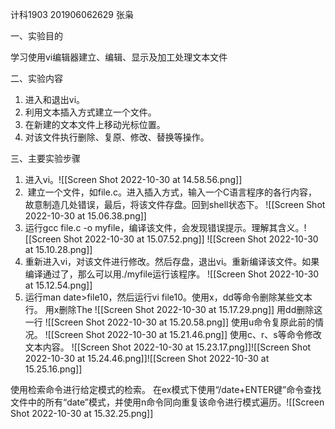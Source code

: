 计科1903 201906062629 张枭

一、实验目的

学习使用vi编辑器建立、编辑、显示及加工处理文本文件

二、实验内容
1. 进入和退出vi。
2. 利用文本插入方式建立一个文件。
3. 在新建的文本文件上移动光标位置。
4. 对该文件执行删除、复原、修改、替换等操作。
  

三、主要实验步骤
1. 进入vi。![[Screen Shot 2022-10-30 at 14.58.56.png]]
2.  建立一个文件，如file.c。进入插入方式，输入一个C语言程序的各行内容，故意制造几处错误，最后，将该文件存盘。回到shell状态下。
![[Screen Shot 2022-10-30 at 15.06.38.png]]
3.  运行gcc file.c -o myfile，编译该文件，会发现错误提示。理解其含义。![[Screen Shot 2022-10-30 at 15.07.52.png]]
![[Screen Shot 2022-10-30 at 15.10.28.png]]
4. 重新进入vi，对该文件进行修改。然后存盘，退出vi。重新编译该文件。如果编译通过了，那么可以用./myfile运行该程序。
![[Screen Shot 2022-10-30 at 15.12.54.png]]
5. 运行man date>file10，然后运行vi file10。使用x，dd等命令删除某些文本行。
用x删除The
![[Screen Shot 2022-10-30 at 15.17.29.png]]
用dd删除这一行
![[Screen Shot 2022-10-30 at 15.20.58.png]]
使用u命令复原此前的情况。
![[Screen Shot 2022-10-30 at 15.21.46.png]]
使用c、r、s等命令修改文本内容。
![[Screen Shot 2022-10-30 at 15.23.17.png]]![[Screen Shot 2022-10-30 at 15.24.46.png]]![[Screen Shot 2022-10-30 at 15.25.16.png]]

使用检索命令进行给定模式的检索。
在ex模式下使用“/date+ENTER键”命令查找文件中的所有“date”模式，并使用n命令同向重复该命令进行模式遍历。![[Screen Shot 2022-10-30 at 15.32.25.png]]